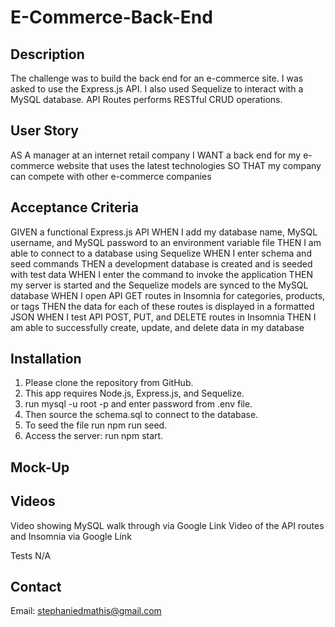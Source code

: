 # E-Commerce-Back-End

## Description
The challenge was to build the back end for an e-commerce site. I was asked to use the Express.js API. I also used Sequelize to interact with a MySQL database. API Routes performs RESTful CRUD operations. 

## User Story
AS A manager at an internet retail company
I WANT a back end for my e-commerce website that uses the latest technologies
SO THAT my company can compete with other e-commerce companies

## Acceptance Criteria
GIVEN a functional Express.js API
WHEN I add my database name, MySQL username, and MySQL password to an environment variable file
THEN I am able to connect to a database using Sequelize
WHEN I enter schema and seed commands
THEN a development database is created and is seeded with test data
WHEN I enter the command to invoke the application
THEN my server is started and the Sequelize models are synced to the MySQL database
WHEN I open API GET routes in Insomnia for categories, products, or tags
THEN the data for each of these routes is displayed in a formatted JSON
WHEN I test API POST, PUT, and DELETE routes in Insomnia
THEN I am able to successfully create, update, and delete data in my database

## Installation
1. Please clone the repository from GitHub.
2. This app requires Node.js, Express.js, and Sequelize.
3. run mysql -u root -p and enter password from .env file.
5. Then source the schema.sql to connect to the database.
6. To seed the file run npm run seed.
7. Access the server: run npm start.

## Mock-Up



## Videos

Video showing MySQL walk through via Google Link
Video of the API routes and Insomnia via Google Link


Tests
N/A

## Contact
Email: stephaniedmathis@gmail.com
